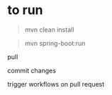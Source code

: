 # to run 

> mvn clean install

> mvn spring-boot:run

pull 

commit changes

trigger workflows on pull request

